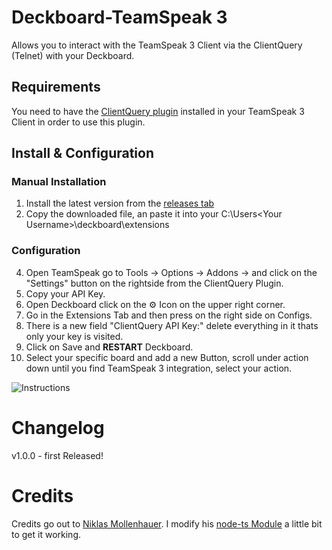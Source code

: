 # Deckboard-TeamSpeak 3
Allows you to interact with the TeamSpeak 3 Client via the ClientQuery (Telnet) with your Deckboard.

## Requirements
You need to have the [ClientQuery plugin](https://www.myteamspeak.com/addons/943dd816-7ef2-48d7-82b8-d60c3b9b10b3) installed in your TeamSpeak 3 Client in order to use this plugin.
## Install & Configuration 



### Manual Installation
1. Install the latest version from the [releases tab](https://github.com/Smallinger/deckboard-teamspeak3/releases)
2. Copy the downloaded file, an paste it into your C:\Users\<Your Username>\deckboard\extensions

### Configuration
4. Open TeamSpeak go to Tools -> Options -> Addons -> and click on the "Settings" button on the rightside from the ClientQuery Plugin.
5. Copy your API Key.
6. Open Deckboard click on the ⚙ Icon on the upper right corner.
7. Go in the Extensions Tab and then press on the right side on Configs.
8. There is a new field "ClientQuery API Key:" delete everything in it thats only your key is visited.
9. Click on Save and **RESTART** Deckboard.
10. Select your specific board and add a new Button, scroll under action down until you find TeamSpeak 3 integration, select your action.

![Instructions](https://raw.githubusercontent.com/Smallinger/deckboard-teamspeak3/main/installtion.gif)

# Changelog

v1.0.0 - first Released!

# Credits

Credits go out to [Niklas Mollenhauer](https://github.com/nikeee). I modify his [node-ts Module](https://github.com/nikeee/node-ts) a little bit to get it working.
